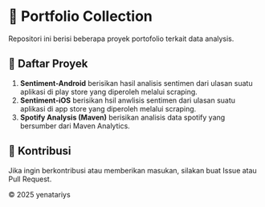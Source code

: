 # 🚀 Portfolio Collection

Repositori ini berisi beberapa proyek portofolio terkait data analysis.

## 📁 Daftar Proyek
1. **Sentiment-Android** berisikan hasil analisis sentimen dari ulasan suatu aplikasi di play store yang diperoleh melalui scraping.
2. **Sentiment-iOS** berisikan hsil anwlisis sentimen dari ulasan suatu aplikasi di app store yang diperoleh melalui scraping.
3. **Spotify Analysis (Maven)** berisikan analisis data spotify yang bersumber dari Maven Analytics.

## 🤝 Kontribusi
Jika ingin berkontribusi atau memberikan masukan, silakan buat Issue atau Pull Request.

© 2025 yenatariys
